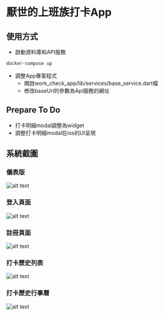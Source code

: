 # 厭世的上班族打卡App
## 使用方式
- 啟動資料庫和API服務
```bash
docker-compose up 
```
- 調整App專案程式
  - 開啟work_check_app/lib/services/base_service.dart檔
  - 修改baseUrl的參數為Api服務的網址
## Prepare To Do
- 打卡明細modal調整為widget
- 調整打卡明細modal在ios的UI呈現
## 系統截圖
### 儀表版
![alt text](./screenshot/IMG_0079.PNG "儀表版") 


### 登入頁面
![alt text](./screenshot/IMG_0077.PNG "登入頁面")  
### 註冊頁面

![alt text](./screenshot/IMG_0076.PNG "註冊頁面")  
### 打卡歷史列表

![alt text](./screenshot/IMG_0080.PNG "打卡歷史列表")  
### 打卡歷史行事曆

![alt text](./screenshot/IMG_0082.PNG "打卡歷史行事曆")  


